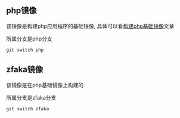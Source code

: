 ## php镜像

该镜像是构建php应用程序的基础镜像, 具体可以看[构建php基础镜像](https://w2fenx.com/2021/06/26/%E6%9E%84%E5%BB%BAphp%E5%9F%BA%E7%A1%80%E9%95%9C%E5%83%8F/#more)文章

所属分支是php分支
```
git switch php
```


## zfaka镜像

该镜像是在php基础镜像上构建的

所属分支是zfaka分支
```
git switch zfaka
```

